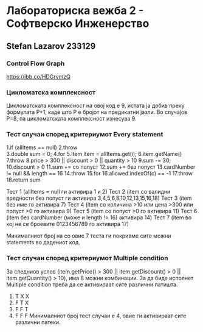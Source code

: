 # Лабораториска вежба 2 - Софтверско Инженерство
## Stefan Lazarov 233129

### Control Flow Graph
https://ibb.co/HDGrvmzQ

### Цикломатска комплексност
Цикломатската комплексност на овој код е 9, истата ја добив преку формулата P+1, каде што P е бројот на предикатни јазли. Во случајoв P=8, па цикломатската комплексност изнесува 9.

### Тест случаи според критериумот Every statement
1.if (allItems == null)
2.throw                                                
3.double sum = 0;
4.for 
5.Item item = allItems.get(i);
6.item.getName()
7.throw
8.price > 300 || discount > 0 || quantity > 10
9.sum -= 30;
10.discount > 0
11.sum += со попуст
12.sum += без попуст
13.cardNumber != null && length == 16
14.throw
15.for
16.allowed.indexOf(c) == -1
17.throw
18.return sum

Тест 1 (allItems = null ги активира 1 и 2)
Тест 2 (item со валидни вредности без попуст ги активира 3,4,5,6,8,10,12,13,15,16,18)
Тест 3 (item без име го активира 7)
Тест 4 (item со количина >10 или цена >300 или попуст >0 го активира 9)
Тест 5 (item со попуст >0 го активира 11)
Тест 6 (item без cardNumber (може и length != 16) активира 14)
Тест 7 (item во кој не се броевите 0123456789 го активира 17)

Минималниот број на со овие 7 теста ги покривме сите можни statements во дадениот код.

### Тест случаи според критериумот Multiple condition
За следниов услов (item.getPrice() > 300 || item.getDiscount() > 0 || item.getQuantity() > 10), има 8 можни комбинации.
За да биде исполнет Multiple condition треба да се активираат сите различни патишта.
1. T X X
2. F T X
3. F F T
4. F F F
Минималниот број тест случаи е 4, овие ги активираат сите различни патеки.
